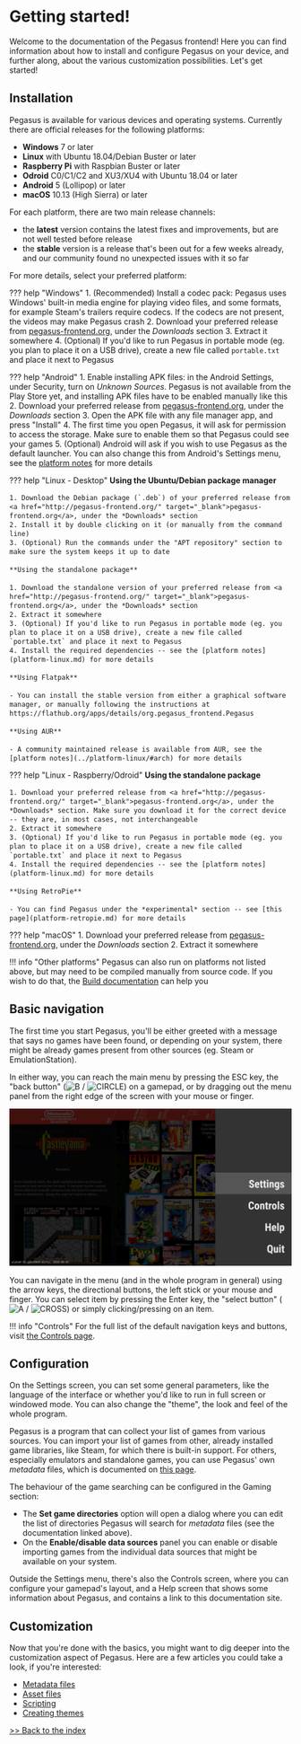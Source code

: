 # <i class="fas fa-fire" style="color:#ff4136"></i> Getting started!

Welcome to the documentation of the Pegasus frontend! Here you can find information about how to install and configure Pegasus on your device, and further along, about the various customization possibilities. Let's get started!

## <i class="fas fa-download" style="color:#2ecc40"></i> Installation

Pegasus is available for various devices and operating systems. Currently there are official releases for the following platforms:

- **Windows** 7 or later
- **Linux** with Ubuntu 18.04/Debian Buster or later
- **Raspberry Pi** with Raspbian Buster or later
- **Odroid** C0/C1/C2 and XU3/XU4 with Ubuntu 18.04 or later
- **Android** 5 (Lollipop) or later
- **macOS** 10.13 (High Sierra) or later

For each platform, there are two main release channels:

- the **latest** version contains the latest fixes and improvements, but are not well tested before release
- the **stable** version is a release that's been out for a few weeks already, and our community found no unexpected issues with it so far

For more details, select your preferred platform:

??? help "Windows"
    1. (Recommended) Install a codec pack: Pegasus uses Windows' built-in media engine for playing video files, and some formats, for example Steam's trailers require codecs. If the codecs are not present, the videos may make Pegasus crash
    2. Download your preferred release from <a href="http://pegasus-frontend.org/" target="_blank">pegasus-frontend.org</a>, under the *Downloads* section
    3. Extract it somewhere
    4. (Optional) If you'd like to run Pegasus in portable mode (eg. you plan to place it on a USB drive), create a new file called `portable.txt` and place it next to Pegasus

??? help "Android"
    1. Enable installing APK files: in the Android Settings, under Security, turn on *Unknown Sources*. Pegasus is not available from the Play Store yet, and installing APK files have to be enabled manually like this
    2. Download your preferred release from <a href="http://pegasus-frontend.org/" target="_blank">pegasus-frontend.org</a>, under the *Downloads* section
    3. Open the APK file with any file manager app, and press "Install"
    4. The first time you open Pegasus, it will ask for permission to access the storage. Make sure to enable them so that Pegasus could see your games
    5. (Optional) Android will ask if you wish to use Pegasus as the default launcher. You can also change this from Android's Settings menu, see the [platform notes](../platform-android/#default-launcher) for more details

??? help "Linux - Desktop"
    **Using the Ubuntu/Debian package manager**

    1. Download the Debian package (`.deb`) of your preferred release from <a href="http://pegasus-frontend.org/" target="_blank">pegasus-frontend.org</a>, under the *Downloads* section
    2. Install it by double clicking on it (or manually from the command line)
    3. (Optional) Run the commands under the "APT repository" section to make sure the system keeps it up to date

    **Using the standalone package**

    1. Download the standalone version of your preferred release from <a href="http://pegasus-frontend.org/" target="_blank">pegasus-frontend.org</a>, under the *Downloads* section
    2. Extract it somewhere
    3. (Optional) If you'd like to run Pegasus in portable mode (eg. you plan to place it on a USB drive), create a new file called `portable.txt` and place it next to Pegasus
    4. Install the required dependencies -- see the [platform notes](platform-linux.md) for more details

    **Using Flatpak**

    - You can install the stable version from either a graphical software manager, or manually following the instructions at https://flathub.org/apps/details/org.pegasus_frontend.Pegasus

    **Using AUR**

    - A community maintained release is available from AUR, see the [platform notes](../platform-linux/#arch) for more details

??? help "Linux - Raspberry/Odroid"
    **Using the standalone package**

    1. Download your preferred release from <a href="http://pegasus-frontend.org/" target="_blank">pegasus-frontend.org</a>, under the *Downloads* section. Make sure you download it for the correct device -- they are, in most cases, not interchangeable
    2. Extract it somewhere
    3. (Optional) If you'd like to run Pegasus in portable mode (eg. you plan to place it on a USB drive), create a new file called `portable.txt` and place it next to Pegasus
    4. Install the required dependencies -- see the [platform notes](platform-linux.md) for more details

    **Using RetroPie**

    - You can find Pegasus under the *experimental* section -- see [this page](platform-retropie.md) for more details

??? help "macOS"
    1. Download your preferred release from <a href="http://pegasus-frontend.org/" target="_blank">pegasus-frontend.org</a>, under the *Downloads* section
    2. Extract it somewhere

!!! info "Other platforms"
    Pegasus can also run on platforms not listed above, but may need to be compiled manually from source code. If you wish to do that, the [Build documentation](../dev/build.md) can help you

## <i class="fas fa-mouse" style="color:#ff851b"></i> Basic navigation

The first time you start Pegasus, you'll be either greeted with a message that says no games have been found, or depending on your system, there might be already games present from other sources (eg. Steam or EmulationStation).

In either way, you can reach the main menu by pressing the ESC key, the "back button" (<img class="joybtn" src="../../img/B.png" title="B"> / <img class="joybtn" src="../../img/Circle.png" title="CIRCLE">) on a gamepad, or by dragging out the menu panel from the right edge of the screen with your mouse or finger.

![main menu screenshot](img/mainmenu.png)

You can navigate in the menu (and in the whole program in general) using the arrow keys, the directional buttons, the left stick or your mouse and finger. You can select item by pressing the Enter key, the "select button" (<img class="joybtn" src="../../img/A.png" title="A"> / <img class="joybtn" src="../../img/Cross.png" title="CROSS">) or simply clicking/pressing on an item.

!!! info "Controls"
    For the full list of the default navigation keys and buttons, visit [the Controls page](controls.md).

## <i class="fas fa-tools" style="color:#17a2b8"></i> Configuration

On the Settings screen, you can set some general parameters, like the language of the interface or whether you'd like to run in full screen or windowed mode. You can also change the "theme", the look and feel of the whole program.

Pegasus is a program that can collect your list of games from various sources. You can import your list of games from other, already installed game libraries, like Steam, for which there is built-in support. For others, especially emulators and standalone games, you can use Pegasus' own *metadata* files, which is documented on [this page](meta-files.md).

The behaviour of the game searching can be configured in the Gaming section:

- The **Set game directories** option will open a dialog where you can edit the list of directories Pegasus will search for *metadata* files (see the documentation linked above).
- On the **Enable/disable data sources** panel you can enable or disable importing games from the individual data sources that might be available on your system.

Outside the Settings menu, there's also the Controls screen, where you can configure your gamepad's layout, and a Help screen that shows some information about Pegasus, and contains a link to this documentation site.

## <i class="fas fa-fan" style="color:#b10dc9"></i> Customization

Now that you're done with the basics, you might want to dig deeper into the customization aspect of Pegasus. Here are a few articles you could take a look, if you're interested:

- [Metadata files](meta-files.md)
- [Asset files](meta-assets.md)
- [Scripting](scripting.md)
- [Creating themes](../themes/overview.md)

[>> Back to the index](../)
